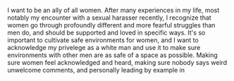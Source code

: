 I want to be an ally of all women. After many experiences in my life, most notably my encounter with a sexual harasser recently, I recognize that women go through profoundly different and more fearful struggles than men do, and should be supported and loved in specific ways. It's so important to cultivate safe environments for women, and I want to acknowledge my privelege as a white man and use it to make sure environments with other men are as safe of a space as possible. Making sure women feel acknowledged and heard, making sure nobody says weird unwelcome comments, and personally leading by example in  